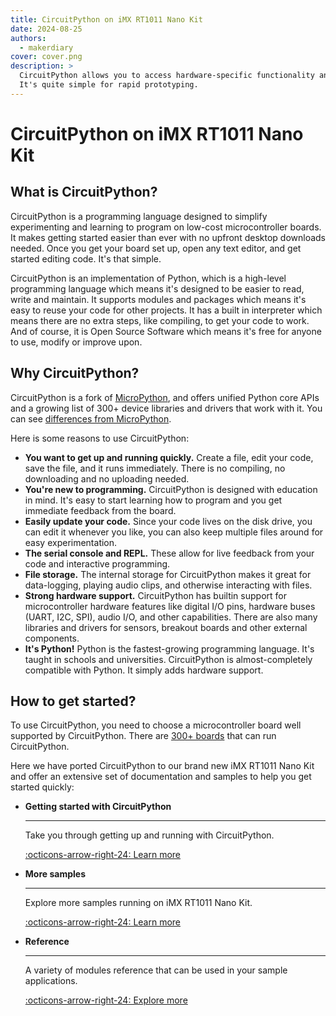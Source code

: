 ```yaml
---
title: CircuitPython on iMX RT1011 Nano Kit
date: 2024-08-25
authors:
  - makerdiary
cover: cover.png
description: >
  CircuitPython allows you to access hardware-specific functionality and peripherals in the popular Python programming language.
  It's quite simple for rapid prototyping.
---
```


# CircuitPython on iMX RT1011 Nano Kit

## What is CircuitPython?

CircuitPython is a programming language designed to simplify experimenting and learning to program on low-cost microcontroller boards. It makes getting started easier than ever with no upfront desktop downloads needed. Once you get your board set up, open any text editor, and get started editing code. It's that simple.

CircuitPython is an implementation of Python, which is a high-level programming language which means it's designed to be easier to read, write and maintain. It supports modules and packages which means it's easy to reuse your code for other projects. It has a built in interpreter which means there are no extra steps, like compiling, to get your code to work. And of course, it is Open Source Software which means it's free for anyone to use, modify or improve upon.

## Why CircuitPython?

CircuitPython is a fork of [MicroPython](https://micropython.org/), and offers unified Python core APIs and a growing list of 300+ device libraries and drivers that work with it. You can see [differences from MicroPython](https://github.com/adafruit/circuitpython#differences-from-micropython).

Here is some reasons to use CircuitPython:

- __You want to get up and running quickly.__ Create a file, edit your code, save the file, and it runs immediately. There is no compiling, no downloading and no uploading needed.
- __You're new to programming.__ CircuitPython is designed with education in mind. It's easy to start learning how to program and you get immediate feedback from the board.
- __Easily update your code.__ Since your code lives on the disk drive, you can edit it whenever you like, you can also keep multiple files around for easy experimentation.
- __The serial console and REPL.__ These allow for live feedback from your code and interactive programming.
- __File storage.__ The internal storage for CircuitPython makes it great for data-logging, playing audio clips, and otherwise interacting with files.
- __Strong hardware support.__ CircuitPython has builtin support for microcontroller hardware features like digital I/O pins, hardware buses (UART, I2C, SPI), audio I/O, and other capabilities. There are also many libraries and drivers for sensors, breakout boards and other external components.
- __It's Python!__ Python is the fastest-growing programming language. It's taught in schools and universities. CircuitPython is almost-completely compatible with Python. It simply adds hardware support.

## How to get started?

To use CircuitPython, you need to choose a microcontroller board well supported by CircuitPython. There are [300+ boards](https://circuitpython.org/downloads) that can run CircuitPython.

Here we have ported CircuitPython to our brand new iMX RT1011 Nano Kit and offer an extensive set of documentation and samples to help you get started quickly:

<div class="grid cards" markdown>

-   __Getting started with CircuitPython__

    ---

    Take you through getting up and running with CircuitPython.

    [:octicons-arrow-right-24: Learn more](../../../guides/python/getting-started.md)

-   __More samples__

    ---

    Explore more samples running on iMX RT1011 Nano Kit.

    [:octicons-arrow-right-24: Learn more](../../../guides/python/samples/index.md)

-   __Reference__

    ---

    A variety of modules reference that can be used in your sample applications.

    [:octicons-arrow-right-24: Explore more](../../../guides/python/reference.md)

</div>
